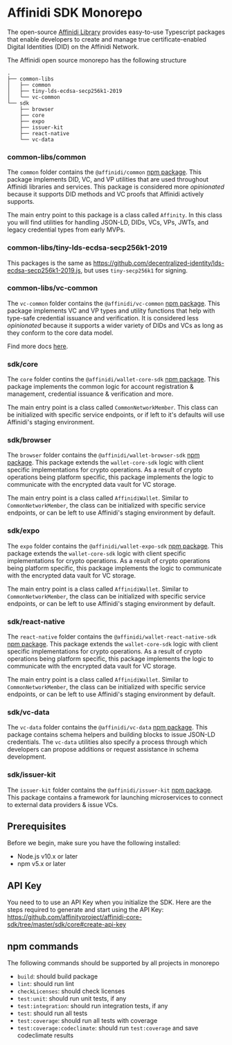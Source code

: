 # Affinidi SDK Monorepo

The open-source [Affinidi Library](https://github.com/affinityproject/affinidi-core-sdk) provides easy-to-use Typescript packages that enable developers to create and manage true certificate-enabled Digital Identities (DID) on the Affinidi Network.

The Affinidi open source monorepo has the following structure

```
.
├── common-libs
│   ├── common
│   ├── tiny-lds-ecdsa-secp256k1-2019
│   └── vc-common
└── sdk
    ├── browser
    ├── core
    ├── expo
    ├── issuer-kit
    ├── react-native
    └── vc-data
```

### common-libs/common
The `common` folder contains the `@affinidi/common` [npm package](https://www.npmjs.com/package/@affinidi/common). This package implements DID, VC, and VP utilities that are used throughout Affinidi libraries and services. This package is considered more *opinionated* because it supports DID methods and VC proofs that Affinidi actively supports.

The main entry point to this package is a class called `Affinity`. In this class you will find utilities for handling JSON-LD, DIDs, VCs, VPs, JWTs, and legacy credential types from early MVPs.

### common-libs/tiny-lds-ecdsa-secp256k1-2019
This packages is the same as https://github.com/decentralized-identity/lds-ecdsa-secp256k1-2019.js, but uses `tiny-secp256k1` for signing.

### common-libs/vc-common
The `vc-common` folder contains the `@affinidi/vc-common` [npm package](https://www.npmjs.com/package/@affinidi/vc-common). This package implements VC and VP types and utility functions that help with type-safe credential issuance and verification. It is considered less *opinionated* because it supports a wider variety of DIDs and VCs as long as they conform to the core data model.

Find more docs [here](https://docs.affinity-project.org/common/getting-started).

### sdk/core
The `core` folder contins the `@affinidi/wallet-core-sdk` [npm package](https://www.npmjs.com/package/@affinidi/wallet-core-sdk). This package implements the common logic for account registration & management, credential issuance & verification and more.

The main entry point is a class called `CommonNetworkMember`. This class can be initialized with specific service endpoints, or if left to it's defaults will use Affinidi's staging environment.

### sdk/browser
The `browser` folder contains the `@affinidi/wallet-browser-sdk` [npm package](https://www.npmjs.com/package/@affinidi/wallet-browser-sdk). This package extends the `wallet-core-sdk` logic with client specific implementations for crypto operations. As a result of crypto operations being platform specific, this package implements the logic to communicate with the encrypted data vault for VC storage.

The main entry point is a class called `AffinidiWallet`. Similar to `CommonNetworkMember`, the class can be initialized with specific service endpoints, or can be left to use Affinidi's staging environment by default.

### sdk/expo
The `expo` folder contains the `@affinidi/wallet-expo-sdk` [npm package](https://www.npmjs.com/package/@affinidi/wallet-expo-sdk). This package extends the `wallet-core-sdk` logic with client specific implementations for crypto operations. As a result of crypto operations being platform specific, this package implements the logic to communicate with the encrypted data vault for VC storage.

The main entry point is a class called `AffinidiWallet`. Similar to `CommonNetworkMember`, the class can be initialized with specific service endpoints, or can be left to use Affinidi's staging environment by default.

### sdk/react-native
The `react-native` folder contains the `@affinidi/wallet-react-native-sdk` [npm package](https://www.npmjs.com/package/@affinidi/wallet-react-native-sdk). This package extends the `wallet-core-sdk` logic with client specific implementations for crypto operations. As a result of crypto operations being platform specific, this package implements the logic to communicate with the encrypted data vault for VC storage.

The main entry point is a class called `AffinidiWallet`. Similar to `CommonNetworkMember`, the class can be initialized with specific service endpoints, or can be left to use Affinidi's staging environment by default.

### sdk/vc-data
The `vc-data` folder contains the `@affinidi/vc-data` [npm package](https://www.npmjs.com/package/@affinidi/vc-data). This package contains schema helpers and building blocks to issue JSON-LD credentials. The `vc-data` utilities also specify a process through which developers can propose additions or request assistance in schema development.

### sdk/issuer-kit
The `issuer-kit` folder contains the `@affinidi/issuer-kit` [npm package](https://www.npmjs.com/package/@affinidi/issuer-kit). This package contains a framework for launching microservices to connect to external data providers & issue VCs.

## Prerequisites
Before we begin, make sure you have the following installed:

- Node.js v10.x or later
- npm v5.x or later

## API Key
You need to to use an API Key when you initialize the SDK. Here are the steps required to generate and start using the API Key: https://github.com/affinityproject/affinidi-core-sdk/tree/master/sdk/core#create-api-key

## npm commands

The following commands should be supported by all projects in monorepo

* `build`: should build package
* `lint`: should run lint
* `checkLicenses`: should check licenses
* `test:unit`: should run unit tests, if any
* `test:integration`: should run integration tests, if any
* `test`: should run all tests
* `test:coverage`: should run all tests with coverage
* `test:coverage:codeclimate`: should run `test:coverage` and save codeclimate results
